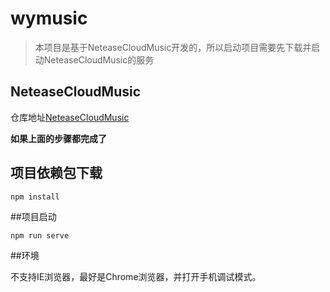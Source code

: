 # wymusic

>本项目是基于NeteaseCloudMusic开发的，所以启动项目需要先下载并启动NeteaseCloudMusic的服务

## NeteaseCloudMusic

仓库地址[NeteaseCloudMusic](https://github.com/Binaryify/NeteaseCloudMusicApi)

**如果上面的步骤都完成了**

## 项目依赖包下载

```
npm install
```

##项目启动

```
npm run serve
```

##环境

不支持IE浏览器，最好是Chrome浏览器，并打开手机调试模式。

